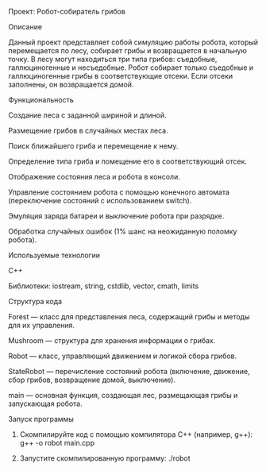 Проект: Робот-собиратель грибов

Описание

Данный проект представляет собой симуляцию работы робота, который перемещается по лесу, собирает грибы и возвращается в начальную точку. В лесу могут находиться три типа грибов: съедобные, галлюциногенные и несъедобные. Робот собирает только съедобные и галлюциногенные грибы в соответствующие отсеки. Если отсеки заполнены, он возвращается домой.

Функциональность

Создание леса с заданной шириной и длиной.

Размещение грибов в случайных местах леса.

Поиск ближайшего гриба и перемещение к нему.

Определение типа гриба и помещение его в соответствующий отсек.

Отображение состояния леса и робота в консоли.

Управление состоянием робота с помощью конечного автомата (переключение состояний с использованием switch).

Эмуляция заряда батареи и выключение робота при разрядке.

Обработка случайных ошибок (1% шанс на неожиданную поломку робота).

Используемые технологии

C++

Библиотеки: iostream, string, cstdlib, vector, cmath, limits

Структура кода

Forest — класс для представления леса, содержащий грибы и методы для их управления.

Mushroom — структура для хранения информации о грибах.

Robot — класс, управляющий движением и логикой сбора грибов.

StateRobot — перечисление состояний робота (включение, движение, сбор грибов, возвращение домой, выключение).

main — основная функция, создающая лес, размещающая грибы и запускающая робота.


Запуск программы

1. Скомпилируйте код с помощью компилятора C++ (например, g++):
   g++ -o robot main.cpp

2. Запустите скомпилированную программу:
   ./robot


